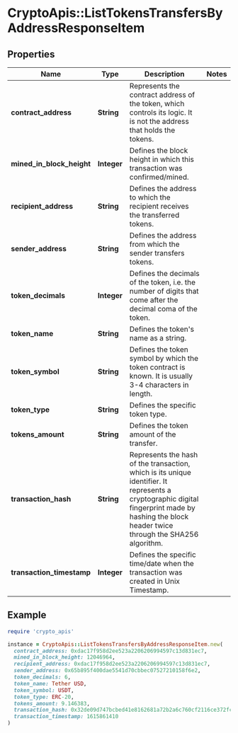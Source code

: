 # CryptoApis::ListTokensTransfersByAddressResponseItem

## Properties

| Name | Type | Description | Notes |
| ---- | ---- | ----------- | ----- |
| **contract_address** | **String** | Represents the contract address of the token, which controls its logic. It is not the address that holds the tokens. |  |
| **mined_in_block_height** | **Integer** | Defines the block height in which this transaction was confirmed/mined. |  |
| **recipient_address** | **String** | Defines the address to which the recipient receives the transferred tokens. |  |
| **sender_address** | **String** | Defines the address from which the sender transfers tokens. |  |
| **token_decimals** | **Integer** | Defines the decimals of the token, i.e. the number of digits that come after the decimal coma of the token. |  |
| **token_name** | **String** | Defines the token&#39;s name as a string. |  |
| **token_symbol** | **String** | Defines the token symbol by which the token contract is known. It is usually 3-4 characters in length. |  |
| **token_type** | **String** | Defines the specific token type. |  |
| **tokens_amount** | **String** | Defines the token amount of the transfer. |  |
| **transaction_hash** | **String** | Represents the hash of the transaction, which is its unique identifier. It represents a cryptographic digital fingerprint made by hashing the block header twice through the SHA256 algorithm. |  |
| **transaction_timestamp** | **Integer** | Defines the specific time/date when the transaction was created in Unix Timestamp. |  |

## Example

```ruby
require 'crypto_apis'

instance = CryptoApis::ListTokensTransfersByAddressResponseItem.new(
  contract_address: 0xdac17f958d2ee523a2206206994597c13d831ec7,
  mined_in_block_height: 12046964,
  recipient_address: 0xdac17f958d2ee523a2206206994597c13d831ec7,
  sender_address: 0x65b895f400dae5541d70cbbec07527210158f6e2,
  token_decimals: 6,
  token_name: Tether USD,
  token_symbol: USDT,
  token_type: ERC-20,
  tokens_amount: 9.146383,
  transaction_hash: 0x32de09d747bcbed41e8162681a72b2a6c760cf2116ce372fcd357c260909838a,
  transaction_timestamp: 1615861410
)
```

